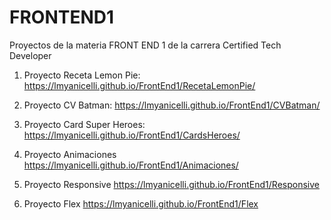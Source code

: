 # FRONTEND1

Proyectos de la materia FRONT END 1 de la carrera Certified Tech Developer

1. Proyecto Receta Lemon Pie:
https://lmyanicelli.github.io/FrontEnd1/RecetaLemonPie/

2. Proyecto CV Batman:
https://lmyanicelli.github.io/FrontEnd1/CVBatman/

3. Proyecto Card Super Heroes:
https://lmyanicelli.github.io/FrontEnd1/CardsHeroes/

4. Proyecto Animaciones
https://lmyanicelli.github.io/FrontEnd1/Animaciones/

5. Proyecto Responsive
https://lmyanicelli.github.io/FrontEnd1/Responsive

6. Proyecto Flex
https://lmyanicelli.github.io/FrontEnd1/Flex
